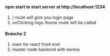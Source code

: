 #### npm start to start server at http://localhost:1234

1. / route will give you login page
1. onClicking logo /home route will be called

#### Branche 2

1. main for react front end
1. master node backend with exress

